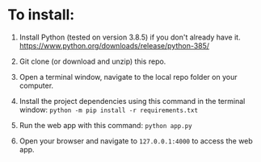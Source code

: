 # To install:

1. Install Python (tested on version 3.8.5) if you don't already have it.
https://www.python.org/downloads/release/python-385/

2. Git clone (or download and unzip) this repo.

2. Open a terminal window, navigate to the local repo folder on your computer.

3. Install the project dependencies using this command in the terminal window:
`python -m pip install -r requirements.txt`

4. Run the web app with this command:
`python app.py`

5. Open your browser and navigate to `127.0.0.1:4000` to access the web app.